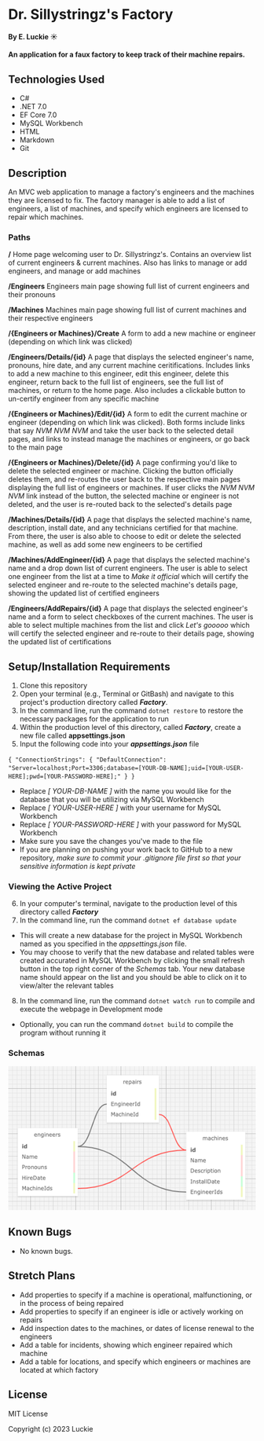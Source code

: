 # Dr. Sillystringz's Factory

#### By E. Luckie ☀️

#### An application for a faux factory to keep track of their machine repairs.

## Technologies Used

* C#
* .NET 7.0
* EF Core 7.0
* MySQL Workbench
* HTML
* Markdown
* Git

## Description
An MVC web application to manage a factory's engineers and the machines they are licensed to fix. The factory manager is able to add a list of engineers, a list of machines, and specify which engineers are licensed to repair which machines.

### Paths
**/** Home page welcoming user to Dr. Sillystringz's. Contains an overview list of current engineers & current machines. Also has links to manage or add engineers, and manage or add machines

**/Engineers** Engineers main page showing full list of current engineers and their pronouns

**/Machines** Machines main page showing full list of current machines and their respective engineers

**/{Engineers or Machines}/Create** A form to add a new machine or engineer (depending on which link was clicked)

**/Engineers/Details/{id}** A page that displays the selected engineer's name, pronouns, hire date, and any current machine ceritifications. Includes links to add a new machine to this engineer, edit this engineer, delete this engineer, return back to the full list of engineers, see the full list of machines, or return to the home page. Also includes a clickable button to un-certify engineer from any specific machine

**/{Engineers or Machines}/Edit/{id}** A form to edit the current machine or engineer (depending on which link was clicked). Both forms include links that say _NVM NVM NVM_ and take the user back to the selected detail pages, and links to instead manage the machines or engineers, or go back to the main page

**/{Engineers or Machines}/Delete/{id}** A page confirming you'd like to delete the selected engineer or machine. Clicking the button officially deletes them, and re-routes the user back to the respective main pages displaying the full list of engineers or machines. If user clicks the _NVM NVM NVM_ link instead of the button, the selected machine or engineer is not deleted, and the user is re-routed back to the selected's details page

**/Machines/Details/{id}** A page that displays the selected machine's name, description, install date, and any technicians certified for that machine. From there, the user is also able to choose to edit or delete the selected machine, as well as add some new engineers to be certified

**/Machines/AddEngineer/{id}** A page that displays the selected machine's name and a drop down list of current engineers. The user is able to select one engineer from the list at a time to _Make it official_ which will certify the selected engineer and re-route to the selected machine's details page, showing the updated list of certified engineers

**/Engineers/AddRepairs/{id}** A page that displays the selected engineer's name and a form to select checkboxes of the current machines. The user is able to select multiple machines from the list and click _Let's gooooo_ which will certify the selected engineer and re-route to their details page, showing the updated list of certifications

## Setup/Installation Requirements

1. Clone this repository
2. Open your terminal (e.g., Terminal or GitBash) and navigate to this project's production directory called _**Factory**_.
3. In the command line, run the command ``dotnet restore`` to restore the necessary packages for the application to run
4. Within the production level of this directory, called _**Factory**_, create a new file called **appsettings.json**
5. Input the following code into your _**appsettings.json**_ file

``{
  "ConnectionStrings": {
    "DefaultConnection": "Server=localhost;Port=3306;database=[YOUR-DB-NAME];uid=[YOUR-USER-HERE];pwd=[YOUR-PASSWORD-HERE];"
  }
}``

* Replace _[ YOUR-DB-NAME ]_ with the name you would like for the database that you will be utilizing via MySQL Workbench
* Replace _[ YOUR-USER-HERE ]_ with your username for MySQL Workbench
* Replace _[ YOUR-PASSWORD-HERE ]_ with your password for MySQL Workbench
* Make sure you save the changes you've made to the file
* If you are planning on pushing your work back to GitHub to a new repository, _make sure to commit your .gitignore file first so that your sensitive information is kept private_

### Viewing the Active Project
6. In your computer's terminal, navigate to the production level of this directory called _**Factory**_
7. In the command line, run the command ``dotnet ef database update``
* This will create a new database for the project in MySQL Workbench named as you specified in the _appsettings.json_ file.
* You may choose to verify that the new database and related tables were created accurated in MySQL Workbench by clicking the small refresh button in the top right corner of the _Schemas_ tab. Your new database name should appear on the list and you should be able to click on it to view/alter the relevant tables
8. In the command line, run the command ``dotnet watch run`` to compile and execute the webpage in Development mode
* Optionally, you can run the command ``dotnet build`` to compile the program without running it

### Schemas
![screenshot of database tables](Factory/wwwroot/img/schema.png)

## Known Bugs

* No known bugs.

## Stretch Plans

* Add properties to specify if a machine is operational, malfunctioning, or in the process of being repaired
* Add properties to specify if an engineer is idle or actively working on repairs
* Add inspection dates to the machines, or dates of license renewal to the engineers
* Add a table for incidents, showing which engineer repaired which machine
* Add a table for locations, and specify which engineers or machines are located at which factory

## License

MIT License

Copyright (c) 2023 Luckie